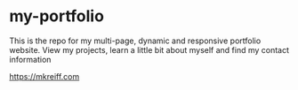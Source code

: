 # my-portfolio
This is the repo for my multi-page, dynamic and responsive portfolio website. View my projects, learn a little bit about myself and find my contact information

https://mkreiff.com
